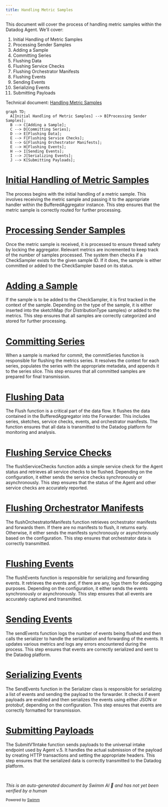 ```yaml
---
title: Handling Metric Samples
---
```

This document will cover the process of handling metric samples within the Datadog Agent. We'll cover:

 1. Initial Handling of Metric Samples
 2. Processing Sender Samples
 3. Adding a Sample
 4. Committing Series
 5. Flushing Data
 6. Flushing Service Checks
 7. Flushing Orchestrator Manifests
 8. Flushing Events
 9. Sending Events
10. Serializing Events
11. Submitting Payloads

Technical document: <SwmLink doc-title="Handling Metric Samples">[Handling Metric Samples](/.swm/handling-metric-samples.h8b5xip7.sw.md)</SwmLink>

```mermaid
graph TD;
  A[Initial Handling of Metric Samples] --> B[Processing Sender Samples];
  B --> C[Adding a Sample];
  C --> D[Committing Series];
  D --> E[Flushing Data];
  E --> F[Flushing Service Checks];
  E --> G[Flushing Orchestrator Manifests];
  E --> H[Flushing Events];
  H --> I[Sending Events];
  I --> J[Serializing Events];
  J --> K[Submitting Payloads];
```

# [Initial Handling of Metric Samples](https://app.swimm.io/repos/Z2l0aHViJTNBJTNBZGF0YWRvZy1hZ2VudCUzQSUzQVN3aW1tLURlbW8=/docs/h8b5xip7#handling-metric-samples)

The process begins with the initial handling of a metric sample. This involves receiving the metric sample and passing it to the appropriate handler within the BufferedAggregator instance. This step ensures that the metric sample is correctly routed for further processing.

# [Processing Sender Samples](https://app.swimm.io/repos/Z2l0aHViJTNBJTNBZGF0YWRvZy1hZ2VudCUzQSUzQVN3aW1tLURlbW8=/docs/h8b5xip7#processing-sender-samples)

Once the metric sample is received, it is processed to ensure thread safety by locking the aggregator. Relevant metrics are incremented to keep track of the number of samples processed. The system then checks if a CheckSampler exists for the given sample ID. If it does, the sample is either committed or added to the CheckSampler based on its status.

# [Adding a Sample](https://app.swimm.io/repos/Z2l0aHViJTNBJTNBZGF0YWRvZy1hZ2VudCUzQSUzQVN3aW1tLURlbW8=/docs/h8b5xip7#adding-a-sample)

If the sample is to be added to the CheckSampler, it is first tracked in the context of the sample. Depending on the type of the sample, it is either inserted into the sketchMap (for DistributionType samples) or added to the metrics. This step ensures that all samples are correctly categorized and stored for further processing.

# [Committing Series](https://app.swimm.io/repos/Z2l0aHViJTNBJTNBZGF0YWRvZy1hZ2VudCUzQSUzQVN3aW1tLURlbW8=/docs/h8b5xip7#commitseries)

When a sample is marked for commit, the commitSeries function is responsible for flushing the metrics series. It resolves the context for each series, populates the series with the appropriate metadata, and appends it to the series slice. This step ensures that all committed samples are prepared for final transmission.

# [Flushing Data](https://app.swimm.io/repos/Z2l0aHViJTNBJTNBZGF0YWRvZy1hZ2VudCUzQSUzQVN3aW1tLURlbW8=/docs/h8b5xip7#flush)

The Flush function is a critical part of the data flow. It flushes the data contained in the BufferedAggregator into the Forwarder. This includes series, sketches, service checks, events, and orchestrator manifests. The function ensures that all data is transmitted to the Datadog platform for monitoring and analysis.

# [Flushing Service Checks](https://app.swimm.io/repos/Z2l0aHViJTNBJTNBZGF0YWRvZy1hZ2VudCUzQSUzQVN3aW1tLURlbW8=/docs/h8b5xip7#flushservicechecks)

The flushServiceChecks function adds a simple service check for the Agent status and retrieves all service checks to be flushed. Depending on the configuration, it either sends the service checks synchronously or asynchronously. This step ensures that the status of the Agent and other service checks are accurately reported.

# [Flushing Orchestrator Manifests](https://app.swimm.io/repos/Z2l0aHViJTNBJTNBZGF0YWRvZy1hZ2VudCUzQSUzQVN3aW1tLURlbW8=/docs/h8b5xip7#flushorchestratormanifests)

The flushOrchestratorManifests function retrieves orchestrator manifests and forwards them. If there are no manifests to flush, it returns early. Otherwise, it either sends the manifests synchronously or asynchronously based on the configuration. This step ensures that orchestrator data is correctly transmitted.

# [Flushing Events](https://app.swimm.io/repos/Z2l0aHViJTNBJTNBZGF0YWRvZy1hZ2VudCUzQSUzQVN3aW1tLURlbW8=/docs/h8b5xip7#flushevents)

The flushEvents function is responsible for serializing and forwarding events. It retrieves the events and, if there are any, logs them for debugging purposes. Depending on the configuration, it either sends the events synchronously or asynchronously. This step ensures that all events are accurately captured and transmitted.

# [Sending Events](https://app.swimm.io/repos/Z2l0aHViJTNBJTNBZGF0YWRvZy1hZ2VudCUzQSUzQVN3aW1tLURlbW8=/docs/h8b5xip7#sendevents)

The sendEvents function logs the number of events being flushed and then calls the serializer to handle the serialization and forwarding of the events. It updates various metrics and logs any errors encountered during the process. This step ensures that events are correctly serialized and sent to the Datadog platform.

# [Serializing Events](https://app.swimm.io/repos/Z2l0aHViJTNBJTNBZGF0YWRvZy1hZ2VudCUzQSUzQVN3aW1tLURlbW8=/docs/h8b5xip7#sendevents)

The SendEvents function in the Serializer class is responsible for serializing a list of events and sending the payload to the forwarder. It checks if event payloads are enabled and then serializes the events using either JSON or protobuf, depending on the configuration. This step ensures that events are correctly formatted for transmission.

# [Submitting Payloads](https://app.swimm.io/repos/Z2l0aHViJTNBJTNBZGF0YWRvZy1hZ2VudCUzQSUzQVN3aW1tLURlbW8=/docs/h8b5xip7#submitv1intake)

The SubmitV1Intake function sends payloads to the universal intake endpoint used by Agent v.5. It handles the actual submission of the payload by creating HTTP transactions and setting the appropriate headers. This step ensures that the serialized data is correctly transmitted to the Datadog platform.

&nbsp;

*This is an auto-generated document by Swimm AI 🌊 and has not yet been verified by a human*

<SwmMeta version="3.0.0" repo-id="Z2l0aHViJTNBJTNBZGF0YWRvZy1hZ2VudCUzQSUzQVN3aW1tLURlbW8=" repo-name="datadog-agent"><sup>Powered by [Swimm](/)</sup></SwmMeta>

